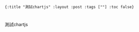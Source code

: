     {:title "測試chartjs" :layout :post :tags [""] :toc false}


# 


## 

測試chartjs

<script src="http://www.chartjs.org/dist/2.7.1/Chart.bundle.js"></script>
<script src="data/plot_example.js"></script>
<canvas id="myChart"></canvas>

